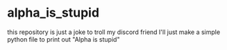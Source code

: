 # alpha_is_stupid
this repository is just a joke to troll my discord friend
I'll just make a simple python file to print out "Alpha is stupid"
